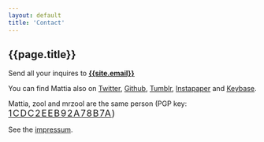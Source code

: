 ```yaml
---
layout: default
title: 'Contact'
---
```


## {{page.title}}

Send all your inquires to **[{{site.email}}](mailto:{{site.email}})** 

You can find Mattia also on [Twitter](https://twitter.com/__zool), [Github](https://github.com/mrzool "Github"), [Tumblr](http://zoolnotes.tumblr.com/ "Tumblr"), [Instapaper](https://www.instapaper.com/p/__zool "Instapaper") and [Keybase](https://keybase.io/zool "Keybase").

Mattia, zool and mrzool are the same person (PGP key: <span class="monospace" style="font-size: 1.3em; letter-spacing: .1em">[1CDC2EEB92A78B7A](https://keybase.io/zool/key.asc))

See the [impressum](../impressum).
